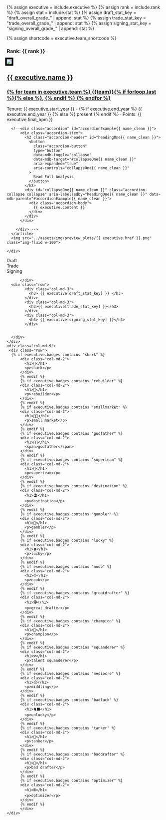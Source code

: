 {% assign executive = include.executive %}
{% assign rank = include.rank %}
{% assign stat = include.stat %}
{% assign draft_stat_key = "draft_overall_grade_" | append: stat %}
{% assign trade_stat_key = "trade_overall_grade_" | append: stat %}
{% assign signing_stat_key = "signing_overall_grade_" | append: stat %}

{% assign shortcode = executive.team_shortcode %}
<div class="container">
  <div class="row">
    <div class="col-lg-3">
      <article class="post-preview">
        <a>
          <h3 class="post-title">Rank: {{ rank }} </h3>
        </a>
        <img src="../assets/img/headshots/{{ executive.href }}.png" class="img-fluid w-100" style="outline: thick solid #000;">
        <!-- <img src="../assets/img/logos/{{ executive.team_shortcode | last | downcase }}.png" class="img-fluid w-100" style="outline: thick solid #000;"> -->
        <div class="position-absolute bottom-0 text-light" style="background-color: rgba(0, 0, 0, 0.5)">
          <!-- <h3 class="p-2 m-0">Rank: {{ executive.bpm_rank }}</h3> -->
        </div>
      </article>
    </div>
    <div class="col-lg-9">
      <article class="post-preview">
        <a href="{{ executive.url | prepend: site.baseurl | replace: '//', '/' }}">
          <h2 class="post-title">{{ executive.name }}</h2>
          <h3 class="post-subtitle">
            {% for team in executive.team  %}
            {{team}}{% if forloop.last %}{% else %}, {% endif %}
            {% endfor %}
          </h3>
        </a>
        <p class="post-meta">Tenure: 
          {{ executive.start_year }} -
          {% if executive.end_year %}
          {{ executive.end_year }}
          {% else %}
          present
          {% endif %}
          &middot; Points: {{ executive.final_bpm }}
        </p>
        

      <!--<div class="accordion" id="accordionExample{{ name_clean }}">
          <div class="accordion-item">
            <h2 class="accordion-header" id="headingOne{{ name_clean }}">
              <button
                class="accordion-button"
                type="button"
                data-mdb-toggle="collapse"
                data-mdb-target="#collapseOne{{ name_clean }}"
                aria-expanded="true"
                aria-controls="collapseOne{{ name_clean }}"
              >
                Read Full Analysis
              </button>
            </h2>
            <div id="collapseOne{{ name_clean }}" class="accordion-collapse collapse" aria-labelledby="headingOne{{ name_clean }}" data-mdb-parent="#accordionExample{{ name_clean }}">
              <div class="accordion-body">
                {{ executive.content }}
              </div>
            </div>
          </div>
          
        </div> -->
      </article>
      <img src="../assets/img/preview_plots/{{ executive.href }}.png" class="img-fluid w-100">
      
    </div>
  </div>
  <div class="row">
    <div class="col-md-3">
      <div class="row">
            <div class="col-md-3">
              Draft
            </div>
            <div class="col-md-3">
              Trade 
            </div>
            <div class="col-md-3">
              Signing
            </div>
            
          </div>
      <div class="row">
            <div class="col-md-3">
              <h3> {{ executive[draft_stat_key] }} </h3>
            </div>
            <div class="col-md-3">
              <h3>{{ executive[trade_stat_key] }}</h3>
            </div>
            <div class="col-md-3">
              <h3> {{ executive[signing_stat_key] }}</h3>
            </div>
            
            
      </div>
    </div>
    <div class="col-md-9">
     <div class="row">
      {% if executive.badges contains "shark" %}
          <div class="col-md-2">
            <h1>🦈</h1>
            <p>shark</p>
          </div>
          {% endif %}
          {% if executive.badges contains "rebuilder" %}
          <div class="col-md-2">
            <h1>🚧</h1>
            <p>rebuilder</p>
          </div>
          {% endif %}
          {% if executive.badges contains "smallmarket" %}
          <div class="col-md-2">
            <h1>🧑‍🌾</h1>
            <p>small market</p>
          </div>
          {% endif %}
          {% if executive.badges contains "godfather" %}
          <div class="col-md-2">
            <h1>🤵🏻</h1>
            <span>godfather</span>
          </div>
          {% endif %}
          {% if executive.badges contains "superteam" %}
          <div class="col-md-2">
            <h1>🦸</h1>
            <p>superteam</p>
          </div>
          {% endif %}
          {% if executive.badges contains "destination" %}
          <div class="col-md-2">
            <h1>🏖️</h1>
            <p>destination</p>
          </div>
          {% endif %}
          {% if executive.badges contains "gambler" %}
          <div class="col-md-2">
            <h1>🎰️</h1>
            <p>gambler</p>
          </div>
          {% endif %}
          {% if executive.badges contains "lucky" %}
          <div class="col-md-2">
            <h1>🍀️</h1>
            <p>lucky</p>
          </div>
          {% endif %}
          {% if executive.badges contains "noob" %}
          <div class="col-md-2">
            <h1>🤓️</h1>
            <p>noob</p>
          </div>
          {% endif %}
          {% if executive.badges contains "greatdrafter" %}
          <div class="col-md-2">
            <h1>🕵️️</h1>
            <p>great drafter</p>
          </div>
          {% endif %}
          {% if executive.badges contains "champion" %}
          <div class="col-md-2">
            <h1>👑️️</h1>
            <p>champion</p>
          </div>
          {% endif %}
          {% if executive.badges contains "squanderer" %}
          <div class="col-md-2">
            <h1>💔️️</h1>
            <p>talent squanderer</p>
          </div>
          {% endif %}
          {% if executive.badges contains "mediocre" %}
          <div class="col-md-2">
            <h1>😐️️</h1>
            <p>middling</p>
          </div>
          {% endif %}
          {% if executive.badges contains "badluck" %}
          <div class="col-md-2">
            <h1>🐈‍⬛️️</h1>
            <p>unlucky</p>
          </div>
          {% endif %}
          {% if executive.badges contains "tanker" %}
          <div class="col-md-2">
            <h1>🚆️</h1>
            <p>tanker</p>
          </div>
          {% endif %}
          {% if executive.badges contains "baddrafter" %}
          <div class="col-md-2">
            <h1>🤡️</h1>
            <p>bad drafter</p>
          </div>
          {% endif %}
          {% if executive.badges contains "optimizer" %}
          <div class="col-md-2">
            <h1>🖩️</h1>
            <p>optimizer</p>
          </div>
          {% endif %}
          </div>
    </div>
  </div>
        
</div>